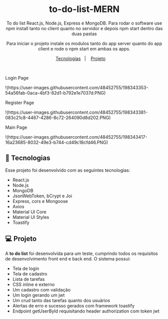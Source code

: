 <h1 align="center"> to-do-list-MERN </h1>

<p align="center">
To do list React.js, Node.js, Express e MongoDB. Para rodar o software use npm install tanto no client quanto no servidor e depois npm start dentro das duas pastas
</p>

<p align="center">
Para iniciar o projeto instale os modulos tanto do app server quanto do app client e rode o npm start em ambas os apps.
</p>

<p align="center">
  <a href="#-tecnologias">Tecnologias</a>&nbsp;&nbsp;&nbsp;|&nbsp;&nbsp;&nbsp;
  <a href="#-projeto">Projeto</a>&nbsp;&nbsp;&nbsp;&nbsp;&nbsp;&nbsp;
</p>

<br>

<p align="center">
  <p>Login Page</p>
!(https://user-images.githubusercontent.com/48452755/198343353-54a56fab-0aca-4bf3-82d1-b792e1e7037d.PNG)

</p>

<p align="center">
  <p>Register Page</p>
 !(https://user-images.githubusercontent.com/48452755/198343381-083c21c8-4467-4286-8c72-264090d8d202.PNG)

</p>
<p align="center">
  <p>Main Page</p>
  !(https://user-images.githubusercontent.com/48452755/198343417-16a23685-8032-49e3-b744-cd49c18cfd46.PNG)

</p>

## 🚀 Tecnologias

Esse projeto foi desenvolvido com as seguintes tecnologias:

- React.js
- Node.js
- MongoDB
- JsonWebToken, bCrypt e Joi
- Express, cors e Mongoose
- Axios
- Material UI Core
- Material UI Styles
- Toastify

## 💻 Projeto

A **to do list** foi desenvolvida para um teste, cumprindo todos os requisitos de desenvolvimento front end e back end.
O sistema possui:

- Tela de login
- Tela de cadastro
- Lista de tarefas
- CSS inline e externo
- Um cadastro com validação
- Um login gerando um jwt
- Um crud tanto das tarefas quanto dos usuários
- Alertas de erro e sucesso gerados com framework toastify
- Endpoint getUserById requisitando header authorization com token jwt
